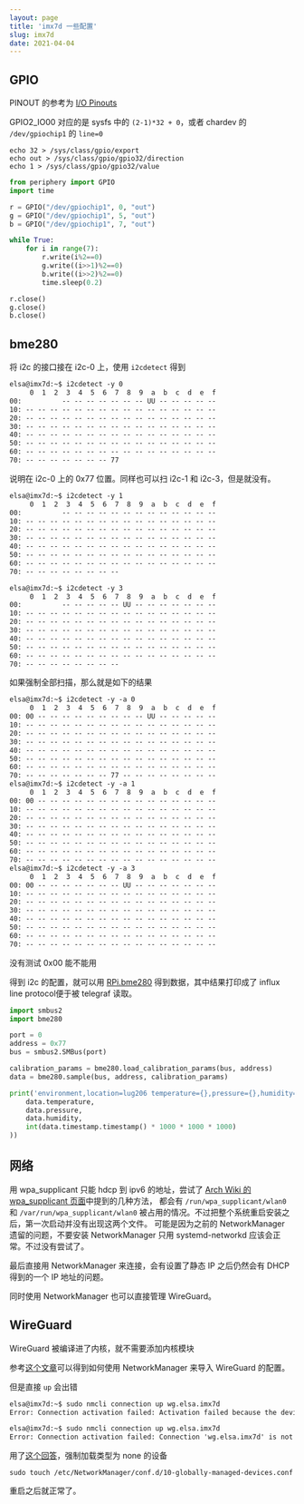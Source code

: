 ```yaml
---
layout: page
title: 'imx7d 一些配置'
slug: imx7d
date: 2021-04-04
---
```


## GPIO

PINOUT 的参考为 [I/O Pinouts](https://developer.android.com/things/hardware/imx7d)

GPIO2_IO00 对应的是 sysfs 中的 `(2-1)*32 + 0`，或者 chardev 的 `/dev/gpiochip1` 的 `line=0`

```shell
echo 32 > /sys/class/gpio/export
echo out > /sys/class/gpio/gpio32/direction
echo 1 > /sys/class/gpio/gpio32/value
```

```python
from periphery import GPIO
import time

r = GPIO("/dev/gpiochip1", 0, "out")
g = GPIO("/dev/gpiochip1", 5, "out")
b = GPIO("/dev/gpiochip1", 7, "out")

while True:
    for i in range(7):
        r.write(i%2==0)
        g.write((i>>1)%2==0)
        b.write((i>>2)%2==0)
        time.sleep(0.2)

r.close()
g.close()
b.close()
```

## bme280

将 i2c 的接口接在 i2c-0 上，使用 `i2cdetect` 得到

```txt
elsa@imx7d:~$ i2cdetect -y 0
     0  1  2  3  4  5  6  7  8  9  a  b  c  d  e  f
00:          -- -- -- -- -- -- -- UU -- -- -- -- --
10: -- -- -- -- -- -- -- -- -- -- -- -- -- -- -- --
20: -- -- -- -- -- -- -- -- -- -- -- -- -- -- -- --
30: -- -- -- -- -- -- -- -- -- -- -- -- -- -- -- --
40: -- -- -- -- -- -- -- -- -- -- -- -- -- -- -- --
50: -- -- -- -- -- -- -- -- -- -- -- -- -- -- -- --
60: -- -- -- -- -- -- -- -- -- -- -- -- -- -- -- --
70: -- -- -- -- -- -- -- 77
```

说明在 i2c-0 上的 0x77 位置。同样也可以扫 i2c-1 和 i2c-3，但是就没有。

```txt
elsa@imx7d:~$ i2cdetect -y 1
     0  1  2  3  4  5  6  7  8  9  a  b  c  d  e  f
00:          -- -- -- -- -- -- -- -- -- -- -- -- --
10: -- -- -- -- -- -- -- -- -- -- -- -- -- -- -- --
20: -- -- -- -- -- -- -- -- -- -- -- -- -- -- -- --
30: -- -- -- -- -- -- -- -- -- -- -- -- -- -- -- --
40: -- -- -- -- -- -- -- -- -- -- -- -- -- -- -- --
50: -- -- -- -- -- -- -- -- -- -- -- -- -- -- -- --
60: -- -- -- -- -- -- -- -- -- -- -- -- -- -- -- --
70: -- -- -- -- -- -- -- --
```

```txt
elsa@imx7d:~$ i2cdetect -y 3
     0  1  2  3  4  5  6  7  8  9  a  b  c  d  e  f
00:          -- -- -- -- -- UU -- -- -- -- -- -- --
10: -- -- -- -- -- -- -- -- -- -- -- -- -- -- -- --
20: -- -- -- -- -- -- -- -- -- -- -- -- -- -- -- --
30: -- -- -- -- -- -- -- -- -- -- -- -- -- -- -- --
40: -- -- -- -- -- -- -- -- -- -- -- -- -- -- -- --
50: -- -- -- -- -- -- -- -- -- -- -- -- -- -- -- --
60: -- -- -- -- -- -- -- -- -- -- -- -- -- -- -- --
70: -- -- -- -- -- -- -- --
```

如果强制全部扫描，那么就是如下的结果

```txt
elsa@imx7d:~$ i2cdetect -y -a 0
     0  1  2  3  4  5  6  7  8  9  a  b  c  d  e  f
00: 00 -- -- -- -- -- -- -- -- -- UU -- -- -- -- --
10: -- -- -- -- -- -- -- -- -- -- -- -- -- -- -- --
20: -- -- -- -- -- -- -- -- -- -- -- -- -- -- -- --
30: -- -- -- -- -- -- -- -- -- -- -- -- -- -- -- --
40: -- -- -- -- -- -- -- -- -- -- -- -- -- -- -- --
50: -- -- -- -- -- -- -- -- -- -- -- -- -- -- -- --
60: -- -- -- -- -- -- -- -- -- -- -- -- -- -- -- --
70: -- -- -- -- -- -- -- 77 -- -- -- -- -- -- -- --
elsa@imx7d:~$ i2cdetect -y -a 1
     0  1  2  3  4  5  6  7  8  9  a  b  c  d  e  f
00: 00 -- -- -- -- -- -- -- -- -- -- -- -- -- -- --
10: -- -- -- -- -- -- -- -- -- -- -- -- -- -- -- --
20: -- -- -- -- -- -- -- -- -- -- -- -- -- -- -- --
30: -- -- -- -- -- -- -- -- -- -- -- -- -- -- -- --
40: -- -- -- -- -- -- -- -- -- -- -- -- -- -- -- --
50: -- -- -- -- -- -- -- -- -- -- -- -- -- -- -- --
60: -- -- -- -- -- -- -- -- -- -- -- -- -- -- -- --
70: -- -- -- -- -- -- -- -- -- -- -- -- -- -- -- --
elsa@imx7d:~$ i2cdetect -y -a 3
     0  1  2  3  4  5  6  7  8  9  a  b  c  d  e  f
00: 00 -- -- -- -- -- -- -- UU -- -- -- -- -- -- --
10: -- -- -- -- -- -- -- -- -- -- -- -- -- -- -- --
20: -- -- -- -- -- -- -- -- -- -- -- -- -- -- -- --
30: -- -- -- -- -- -- -- -- -- -- -- -- -- -- -- --
40: -- -- -- -- -- -- -- -- -- -- -- -- -- -- -- --
50: -- -- -- -- -- -- -- -- -- -- -- -- -- -- -- --
60: -- -- -- -- -- -- -- -- -- -- -- -- -- -- -- --
70: -- -- -- -- -- -- -- -- -- -- -- -- -- -- -- --
```

没有测试 0x00 能不能用

得到 i2c 的配置，就可以用 [RPi.bme280](https://github.com/rm-hull/bme280) 得到数据，其中结果打印成了 influx line protocol便于被 telegraf 读取。

```python
import smbus2
import bme280

port = 0
address = 0x77
bus = smbus2.SMBus(port)

calibration_params = bme280.load_calibration_params(bus, address)
data = bme280.sample(bus, address, calibration_params)

print('environment,location=lug206 temperature={},pressure={},humidity={} {}'.format(
    data.temperature,
    data.pressure,
    data.humidity,
    int(data.timestamp.timestamp() * 1000 * 1000 * 1000)
))
```

## 网络

用 wpa_supplicant 只能 hdcp 到 ipv6 的地址，尝试了 [Arch Wiki 的 wpa_supplicant 页面](https://wiki.archlinux.org/index.php/wpa_supplicant#At_boot_(systemd))中提到的几种方法，
都会有 `/run/wpa_supplicant/wlan0` 和 `/var/run/wpa_supplicant/wlan0` 被占用的情况。不过把整个系统重启安装之后，第一次启动并没有出现这两个文件。
可能是因为之前的 NetworkManager 遗留的问题，不要安装 NetworkManager 只用 systemd-networkd 应该会正常。不过没有尝试了。

最后直接用 NetworkManager 来连接，会有设置了静态 IP 之后仍然会有 DHCP 得到的一个 IP 地址的问题。

同时使用 NetworkManager 也可以直接管理 WireGuard。

## WireGuard

WireGuard 被编译进了内核，就不需要添加内核模块

参考[这个文章](https://blogs.gnome.org/thaller/2019/03/15/wireguard-in-networkmanager/)可以得到如何使用 NetworkManager 来导入 WireGuard 的配置。

但是直接 `up` 会出错

```txt
elsa@imx7d:~$ sudo nmcli connection up wg.elsa.imx7d
Error: Connection activation failed: Activation failed because the device is unmanaged

elsa@imx7d:~$ sudo nmcli connection up wg.elsa.imx7d
Error: Connection activation failed: Connection 'wg.elsa.imx7d' is not available on device wg.elsa.imx7d because device is strictly unmanaged
```

用了[这个回答](https://askubuntu.com/a/1075112)，强制加载类型为 none 的设备

```shell
sudo touch /etc/NetworkManager/conf.d/10-globally-managed-devices.conf
```

重启之后就正常了。
